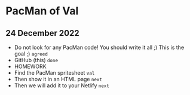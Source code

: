 # PacMan of Val

## 24 December 2022

* Do not look for any PacMan code! You should write it all ;) This is the goal ;) `agreed`
* GitHub (this) `done`
* HOMEWORK
* Find the PacMan spritesheet `val`
* Then show it in an HTML page `next`
* Then we will add it to your Netlify `next`
